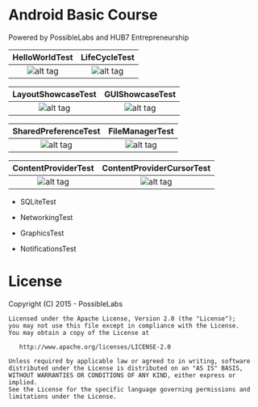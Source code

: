 # Android Basic Course 
Powered by PossibleLabs and HUB7 Entrepreneurship


HelloWorldTest | LifeCycleTest
:-------------------------:|:-------------------------:
![alt tag](https://raw.githubusercontent.com/tiveor/android-basic/master/screens/helloworldtest.png) |  ![alt tag](https://raw.githubusercontent.com/tiveor/android-basic/master/screens/lifecycletest.png)

LayoutShowcaseTest | GUIShowcaseTest
:-------------------------:|:-------------------------:
![alt tag](https://raw.githubusercontent.com/tiveor/android-basic/master/screens/layoutshowcasetest.png) | ![alt tag](https://raw.githubusercontent.com/tiveor/android-basic/master/screens/guishowcasetest.png)

SharedPreferenceTest | FileManagerTest
:-------------------------:|:-------------------------:
![alt tag](https://raw.githubusercontent.com/tiveor/android-basic/master/screens/sharedpreferencetest.png) | ![alt tag](https://raw.githubusercontent.com/tiveor/android-basic/master/screens/filemanagertest.png)

ContentProviderTest        |  ContentProviderCursorTest
:-------------------------:|:-------------------------:
![alt tag](https://raw.githubusercontent.com/tiveor/android-basic/master/screens/conteprovidertest.png)  |  ![alt tag](https://raw.githubusercontent.com/tiveor/android-basic/master/screens/contentprovidercursortest.png)


* SQLiteTest

* NetworkingTest

* GraphicsTest

* NotificationsTest


# License
Copyright (C) 2015 - PossibleLabs

```
Licensed under the Apache License, Version 2.0 (the "License");
you may not use this file except in compliance with the License.
You may obtain a copy of the License at

   http://www.apache.org/licenses/LICENSE-2.0

Unless required by applicable law or agreed to in writing, software
distributed under the License is distributed on an "AS IS" BASIS,
WITHOUT WARRANTIES OR CONDITIONS OF ANY KIND, either express or implied.
See the License for the specific language governing permissions and
limitations under the License.
```


